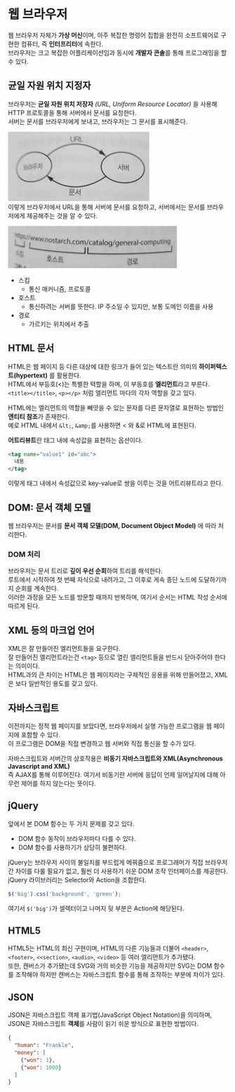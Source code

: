 # 웹 브라우저

웹 브라우저 자체가 **가상 머신**이며, 아주 복잡한 명령어 집합을 완전히 소프트웨어로 구현한 컴퓨터, 즉 **인터프리터**에 속한다.  
브라우저는 크고 복잡한 어플리케이션임과 동시에 **개발자 콘솔**를 통해 프로그래밍을 할 수 있다.

## 균일 자원 위치 지정자
브라우저는 **균일 자원 위치 저장자** *(URL, Uniform Resource Locator)* 을 사용해 HTTP 프로토콜을 통해 서버에서 문서를 요청한다.  
서버는 문서를 브라우저에게 보내고, 브라우저는 그 문서를 표시해준다.

![브라우저_상호작용.png](../../images/브라우저_상호작용.png)  
이렇게 브라우저에서 URL을 통해 서버에 문서를 요청하고, 서버에서는 문서를 브라우저에게 제공해주는 것을 알 수 있다.  

![img.png](../../images/URL_구조.png)  
- 스킴
  - 통신 매커니즘, 프로토콜
- 호스트
  - 통신하려는 서버를 뜻한다. IP 주소일 수 있지만, 보통 도메인 이름을 사용
- 경로
  - 가르키는 위치에서 추출

## HTML 문서
HTML은 웹 페이지 등 다른 대상에 대한 링크가 들어 있는 텍스트란 의미의 **하이퍼텍스트(hypertext)** 를 활용한다.  
HTML에서 부등호(<)는 특별한 텩할을 하며, 이 부동호를 **엘리먼트**라고 부른다.  
`<title></title>`, `<p></p>` 처럼 엘리먼트 마다의 각자 역할을 갖고 있다.  

HTML에는 엘리먼트의 역할을 빼앗을 수 있는 문자를 다른 문자열로 표현하는 방법인 **엔티티 참조**가 존재한다.  
예로 HTML 내에서 `&lt;`, `&amp;`를 사용하면 < 와 &로 HTML에 표현된다. 

**어트리뷰트**란 태그 내에 속성값을 표현하는 옵션이다.
```html
<tag name="value1" id="abc">
  내용
</tag>
```
이렇게 태그 내에서 속성값으로 key-value로 쌍을 이루는 것을 어트리뷰트라고 한다.

## DOM: 문서 객체 모델
웹 브라우저는 문서를 **문서 객체 모델(DOM, Document Object Model)** 에 따라 처리한다.

### DOM 처리
브라우저는 문서 트리로 **깊이 우선 순회**하여 트리를 해석한다.  
루트에서 시작하여 첫 번째 자식으로 내려가고, 그 이후로 게속 종단 노드에 도달하기까지 순회를 계속한다.  
이러한 과정을 모든 노드를 방문할 때까지 반복하며, 여기서 순서는 HTML 작성 순서에 따르게 된다.

## XML 등의 마크업 언어
XML은 잘 만들어진 엘리먼트들을 요구한다.  
잘 만들어진 엘리먼트라는건 `<tag>` 등으로 열린 엘리먼트들을 반드시 닫아주어야 한다는 의미이다.  
HTML과의 큰 차이는 HTML은 웹 페이지라는 구체적인 응용을 위해 만들어졌고, XML은 보다 일반적인 용도를 갖고 있다.


## 자바스크립트
이전까지는 정적 웹 페이지를 보았다면, 브라우저에서 실행 가능한 프로그램을 웹 페이지에 포함할 수 있다.  
이 프로그램은 DOM을 직접 변경하고 웹 서버와 직접 통신을 할 수가 있다.  

자바스크립트와 서버간의 상호작용은 **비동기 자바스크립트와 XML(Asynchronous Javascript and XML)**  
즉 AJAX를 통해 이루어진다. 여기서 비동기란 서버에 응답이 언제 일어날지에 대해 아무런 제어를 하지 않는다는 뜻이다.  


## jQuery
앞에서 본 DOM 함수는 두 가지 문제를 갖고 있다.
- DOM 함수 동작이 브라우저마다 다를 수 있다.
- DOM 함수를 사용하기가 상당히 불편하다.

jQuery는 브라우저 사이의 불일치를 부드럽게 메꿔줌으로 프로그래머가 직접 브라우저 간 차이를 다룰 필요가 없고, 훨씬 더 사용하기 쉬운 DOM 조작 인터페이스를 제공한다.  
jQuery 라이브러리는 Selector와 Action을 조합한다.  
```javascript
$('big').css('background', 'green');
```
여기서 `$('big')`가 셀렉터이고 나머지 뒷 부분은 Action에 해당된다.


## HTML5
HTML5는 HTML의 최신 구현이며, HTML의 다른 기능들과 더불어 `<header>`, `<footer>`, `<<section>`, `<audio>`, `<video>` 등 여러 엘리먼트가 추가됐다.  
또한, 캔버스가 추가됐는데 SVG와 거의 비슷한 기능을 제공하지만 SVG는 DOM 함수를 조작해야 하지만 캔버스는 자바스크립트 함수를 통해 조작하는 부분에 차이가 있다.


## JSON
JSON은 자바스크립트 객체 표기법(JavaScript Object Notation)을 의미하며, JSON은 자바스크립트 **객체**를 사람이 읽기 쉬운 방식으로 표현한 방법이다.  
```json
{
  "human": "Frankle",
  "money": [
    {"won": 1},
    {"won": 1000}
  ]
}
```